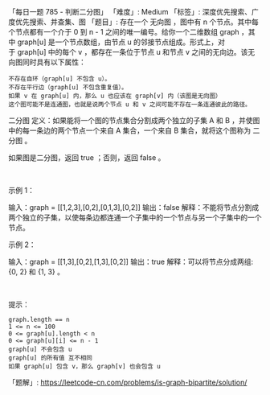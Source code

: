 「每日一题 785 - 判断二分图」
「难度」: Medium
「标签」: 深度优先搜索、广度优先搜索、并查集、图
「题目」: 存在一个 无向图 ，图中有 n 个节点。其中每个节点都有一个介于 0 到 n - 1 之间的唯一编号。给你一个二维数组 graph ，其中 graph[u] 是一个节点数组，由节点 u 的邻接节点组成。形式上，对于 graph[u] 中的每个 v ，都存在一条位于节点 u 和节点 v 之间的无向边。该无向图同时具有以下属性：

	不存在自环（graph[u] 不包含 u）。
	不存在平行边（graph[u] 不包含重复值）。
	如果 v 在 graph[u] 内，那么 u 也应该在 graph[v] 内（该图是无向图）
	这个图可能不是连通图，也就是说两个节点 u 和 v 之间可能不存在一条连通彼此的路径。


二分图 定义：如果能将一个图的节点集合分割成两个独立的子集 A 和 B ，并使图中的每一条边的两个节点一个来自 A 集合，一个来自 B 集合，就将这个图称为 二分图 。

如果图是二分图，返回 true ；否则，返回 false 。

 

示例 1：

输入：graph = [[1,2,3],[0,2],[0,1,3],[0,2]]
输出：false
解释：不能将节点分割成两个独立的子集，以使每条边都连通一个子集中的一个节点与另一个子集中的一个节点。

示例 2：

输入：graph = [[1,3],[0,2],[1,3],[0,2]]
输出：true
解释：可以将节点分成两组: {0, 2} 和 {1, 3} 。

 

提示：


	graph.length == n
	1 <= n <= 100
	0 <= graph[u].length < n
	0 <= graph[u][i] <= n - 1
	graph[u] 不会包含 u
	graph[u] 的所有值 互不相同
	如果 graph[u] 包含 v，那么 graph[v] 也会包含 u



「题解」: https://leetcode-cn.com/problems/is-graph-bipartite/solution/